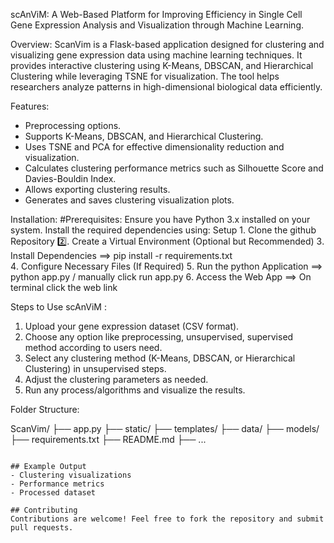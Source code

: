 scAnViM: A Web-Based Platform for Improving Efficiency in Single Cell Gene Expression Analysis and Visualization through Machine Learning.

Overview:
ScanVim is a Flask-based application designed for clustering and visualizing gene expression data using machine learning techniques. It provides interactive clustering using K-Means, DBSCAN, and Hierarchical Clustering while leveraging TSNE for visualization. The tool helps researchers analyze patterns in high-dimensional biological data efficiently.

Features:
- Preprocessing options.
- Supports K-Means, DBSCAN, and Hierarchical Clustering.
- Uses TSNE and PCA for effective dimensionality reduction and visualization.
- Calculates clustering performance metrics such as Silhouette Score and Davies-Bouldin Index.
- Allows exporting clustering results.
- Generates and saves clustering visualization plots.

Installation:
#Prerequisites:
Ensure you have Python 3.x installed on your system. Install the required dependencies using:
Setup
1️. Clone the github Repository
2️⃣. Create a Virtual Environment (Optional but Recommended)
3️. Install Dependencies
         ==> pip install -r requirements.txt  
4️. Configure Necessary Files (If Required)
5️. Run the python Application
         ==> python app.py / manually click run app.py 
6️. Access the Web App
         ==> On terminal click the web link

Steps to Use scAnViM :
1. Upload your gene expression dataset (CSV format).
2. Choose any option like preprocessing, unsupervised, supervised method according to users need.
2. Select any clustering method (K-Means, DBSCAN, or Hierarchical Clustering) in unsupervised steps.
3. Adjust the clustering parameters as needed.
4. Run any process/algorithms and visualize the results.

Folder Structure:

ScanVim/
├── app.py
├── static/
├── templates/
├── data/
├── models/
├── requirements.txt
├── README.md
├── ...
```

## Example Output
- Clustering visualizations
- Performance metrics
- Processed dataset

## Contributing
Contributions are welcome! Feel free to fork the repository and submit pull requests.
